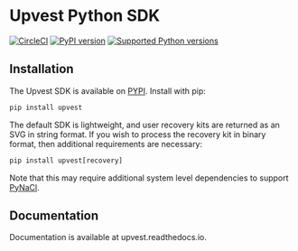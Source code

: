 Upvest Python SDK
=================

[![CircleCI](https://circleci.com/gh/upvestco/upvest-python.svg?style=svg)](https://circleci.com/gh/upvestco/upvest-python)
[![PyPI version](https://img.shields.io/pypi/v/upvest.svg)](https://pypi.org/project/upvest/)
[![Supported Python versions](https://img.shields.io/pypi/pyversions/upvest.svg)](https://pypi.org/project/upvest/)

Installation
------
The Upvest SDK is available on [PYPI](https://pypi.org/project/upvest/). Install with pip:
```python
pip install upvest
```

The default SDK is lightweight, and user recovery kits are returned as an SVG in string format. If you wish to process the recovery kit in binary format, then additional requirements are necessary:

```python
pip install upvest[recovery]
```

Note that this may require additional system level dependencies to support [PyNaCl](https://pypi.org/project/PyNaCl/).

Documentation
------

Documentation is available at upvest.readthedocs.io.
